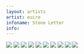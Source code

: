 ```yaml
---
layout: artists
artist: euiro
infoname: Stone Letter
info:
---
```

<article class="work">
<img src="/assets/images/artists/euiro/stoneletter/1.jpg">
<img src="/assets/images/artists/euiro/stoneletter/2.jpg">
<img src="/assets/images/artists/euiro/stoneletter/3.jpg">
<img src="/assets/images/artists/euiro/stoneletter/4.jpg">
<img src="/assets/images/artists/euiro/stoneletter/5.jpg">
<img src="/assets/images/artists/euiro/stoneletter/6.jpg">
<img src="/assets/images/artists/euiro/stoneletter/7.jpg">
<img src="/assets/images/artists/euiro/stoneletter/8.jpg">
<img src="/assets/images/artists/euiro/stoneletter/9.jpg">
<img src="/assets/images/artists/euiro/stoneletter/10.jpg">
</article>